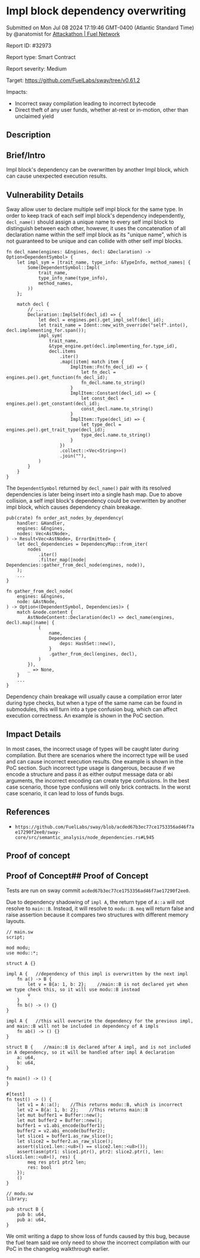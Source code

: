 
# Impl block dependency overwriting

Submitted on Mon Jul 08 2024 17:19:46 GMT-0400 (Atlantic Standard Time) by @anatomist for [Attackathon | Fuel Network](https://immunefi.com/bounty/fuel-network-attackathon/)

Report ID: #32973

Report type: Smart Contract

Report severity: Medium

Target: https://github.com/FuelLabs/sway/tree/v0.61.2

Impacts:
- Incorrect sway compilation leading to incorrect bytecode
- Direct theft of any user funds, whether at-rest or in-motion, other than unclaimed yield

## Description
## Brief/Intro

Impl block's dependency can be overwritten by another Impl block, which can cause unexpected execution results.

## Vulnerability Details

Sway allow user to declare multiple self impl block for the same type. In order to keep track of each self impl block's dependency independently, `decl_name()` should assign a unique name to every self impl block to distinguish between each other, however, it uses the concatenation of all declaration name within the self impl block as its "unique name", which is not guaranteed to be unique and can collide with other self impl blocks.

```
fn decl_name(engines: &Engines, decl: &Declaration) -> Option<DependentSymbol> {
	let impl_sym = |trait_name, type_info: &TypeInfo, method_names| {
        Some(DependentSymbol::Impl(
            trait_name,
            type_info_name(type_info),
            method_names,
        ))
    };

    match decl {
	    // ...
	    Declaration::ImplSelf(decl_id) => {
			let decl = engines.pe().get_impl_self(decl_id);
			let trait_name = Ident::new_with_override("self".into(), decl.implementing_for.span());
			impl_sym(
				trait_name,
				&type_engine.get(decl.implementing_for.type_id),
				decl.items
					.iter()
					.map(|item| match item {
						ImplItem::Fn(fn_decl_id) => {
							let fn_decl = engines.pe().get_function(fn_decl_id);
							fn_decl.name.to_string()
						}
						ImplItem::Constant(decl_id) => {
							let const_decl = engines.pe().get_constant(decl_id);
							const_decl.name.to_string()
						}
						ImplItem::Type(decl_id) => {
							let type_decl = engines.pe().get_trait_type(decl_id);
							type_decl.name.to_string()
						}
					})
					.collect::<Vec<String>>()
					.join(""),
			)
		}
	}
}
```

The `DependentSymbol` returned by `decl_name()` pair with its resolved dependencies is later being insert into a single hash map. Due to above collision, a self impl block's dependency could be overwritten by another impl block, which causes dependency chain breakage.

```
pub(crate) fn order_ast_nodes_by_dependency(
    handler: &Handler,
    engines: &Engines,
    nodes: Vec<AstNode>,
) -> Result<Vec<AstNode>, ErrorEmitted> {
    let decl_dependencies = DependencyMap::from_iter(
        nodes
            .iter()
            .filter_map(|node| Dependencies::gather_from_decl_node(engines, node)),
    );
    ...
}

fn gather_from_decl_node(
	engines: &Engines,
	node: &AstNode,
) -> Option<(DependentSymbol, Dependencies)> {
	match &node.content {
		AstNodeContent::Declaration(decl) => decl_name(engines, decl).map(|name| {
			(
				name,
				Dependencies {
					deps: HashSet::new(),
				}
				.gather_from_decl(engines, decl),
			)
		}),
		_ => None,
	}
	...
}
```

Dependency chain breakage will usually cause a compilation error later during type checks, but when a type of the same name can be found in submodules, this will turn into a type confusion bug, which can affect execution correctness. An example is shown in the PoC section.

## Impact Details

In most cases, the incorrect usage of types will be caught later during compilation. But there are scenarios where the incorrect type will be used and can cause incorrect execution results. One example is shown in the PoC section. Such incorrect type usage is dangerous, because if we encode a structure and pass it as either output message data or abi arguments, the incorrect encoding can create type confusions. In the best case scenario, those type confusions will only brick contracts. In the worst case scenario, it can lead to loss of funds bugs.

## References

- `https://github.com/FuelLabs/sway/blob/acded67b3ec77ce1753356ad46f7ae17290f2ee0/sway-core/src/semantic_analysis/node_dependencies.rs#L945`
        
## Proof of concept
## Proof of Concept## Proof of Concept

Tests are run on sway commit `acded67b3ec77ce1753356ad46f7ae17290f2ee0`.

Due to dependency shadowing of `impl A`, the return type of `A::a` will not resolve to `main::B`. Instead, it will resolve to `modu::B`. `meq` will return false and raise assertion because it compares two structures with different memory layouts.

```
// main.sw
script;

mod modu;
use modu::*;

struct A {}

impl A {   //dependency of this impl is overwritten by the next impl
    fn a() -> B {
        let v = B{a: 1, b: 2};    //main::B is not declared yet when we type check this, so it will use modu::B instead
        v
    }
    fn b() -> () {}
}

impl A {   //this will overwrite the dependency for the previous impl, and main::B will not be included in dependency of A impls
    fn ab() -> () {}
}

struct B {    //main::B is declared after A impl, and is not included in A dependency, so it will be handled after impl A declaration
    a: u64,
    b: u64,
}

fn main() -> () {
}

#[test]
fn test() -> () {
    let v1 = A::a();    //This returns modu::B, which is incorrect
    let v2 = B{a: 1, b: 2};    //This returns main::B
    let mut buffer1 = Buffer::new();
    let mut buffer2 = Buffer::new();
    buffer1 = v1.abi_encode(buffer1);
    buffer2 = v2.abi_encode(buffer2);
    let slice1 = buffer1.as_raw_slice();
    let slice2 = buffer2.as_raw_slice();
    assert(slice1.len::<u8>() == slice2.len::<u8>());
    assert(asm(ptr1: slice1.ptr(), ptr2: slice2.ptr(), len: slice1.len::<u8>(), res) {
        meq res ptr1 ptr2 len;
        res: bool
    });
    ()
}
```

```
// modu.sw
library;

pub struct B {
    pub b: u64,
    pub a: u64,
}
```

We omit writing a dapp to show loss of funds caused by this bug, because the fuel team said we only need to show the incorrect compilation with our PoC in the changelog walkthrough earlier.
